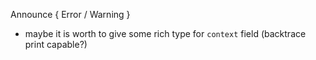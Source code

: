 Announce { Error / Warning }
* maybe it is worth to give some rich type for `context` field (backtrace print capable?)